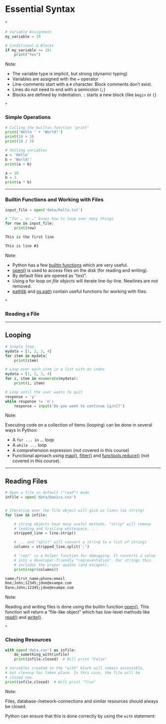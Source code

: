 # Essential Syntax

^

```py
# Variable Assignment
my_variable = 10

# Conditional & Blocks
if my_variable >= 10:
    print("Yes")
```

Note:

- The variable type is implicit, but strong (dynamic typing)
- Variables are assigned with the `=` operator
- Line-comments start with a `#` character. Block comments don’t exist.
- Lines do not need to end with a semicolon (`;`)
- Blocks are defined by indentation. `:` starts a new block (like `begin` or
  `{`)

^

### Simple Operations

```py
# Calling the builtin function "print"
print('Hello ' + 'World!')
print(10 + 3)
print(10 / 3)

# Setting variables
a = 'Hello'
b = 'World!'
print(a + b)

a = 10
b = 3
print(a * b)
```

---

### Builtin Functions and Working with Files

```py
input_file = open('data/hello.txt')

# "for … in …" knows how to loop over many things
for row in input_file:
    print(row)
```

<!-- .element: data-filename="code/reading-a-file.py" -->

```txt
This is the first line

This is line #3
```

<!-- .element: data-filename="code/data/reading-a-file.txt" -->

Note:

- Python has a few [builtin functions][builtins] which are very useful.
- [open()][open] is used to access files on the disk (for reading and writing).
- By default files are opened as “text”.
- Using a for loop on _file objects_ will iterate line-by-line. Newlines are not removed.
- [pathlib][pathlib] and [os.path][path] contain useful functions for working with files.

[builtins]: https://docs.python.org/3/library/functions.html
[open]: https://docs.python.org/3/library/functions.html#open
[pathlib]: https://docs.python.org/3/library/pathlib.html#module-pathlib
[path]: https://docs.python.org/3/library/os.path.html#module-os.path

^

### Reading a File

---

## Looping

```py
# Simple loop
mydata = [1, 2, 3, 4]
for item in mydata:
    print(item)

# Loop over each item in a list with an index
mydata = [1, 2, 3, 4]
for i, item in enumerate(mydata):
    print(i, item)

# Loop until the user wants to quit
response = 'y'
while response != 'n':
    response = input('Do you want to continue [y/n]?')
```

<!-- .element: data-filename="code/looping.py" -->

Note:

Executing code on a collection of items (looping) can be done in several ways
in Python:

- A `for ... in` ... loop
- A `while ...` loop
- A comprehension expression (not covered in this course)
- Functional aproach using [map()][map], [filter()][filter] and
  [functools.reduce()][reduce] (not covered in this course).

[map]: https://docs.python.org/3/library/functions.html#map
[filter]: https://docs.python.org/3/library/functions.html#filter
[reduce]: https://docs.python.org/3/library/functools.html#functools.reduce

---

## Reading Files

```py
# Open a file in default ("read") mode
infile = open('data/basics.csv')


# Iterating over the file object will give us lines (as string)
for line in infile:

    # string objects have many useful methods. "strip" will remove
    # leading and trailing whitespace, ...
    stripped_line = line.strip()

    # ... and "split" will convert a string to a list of strings
    columns = stripped_line.split(';')

    # "repr" is a helper function for debugging. It converts a value
    # into a developer-friendly "representation". For strings this
    # includes the proper quotes (and escapes).
    print(repr(columns))
```

<!-- .element: class="smallcode" data-filename="code/read-csv.py" -->

```txt
name;first_name;phone;email
Doe;John;12345;jdoe@exampe.com
Dane;John;12345;jdoe@exampe.com
```

<!-- .element: class="smallcode" data-filename="code/data/basics.csv" -->

Note:

Reading and writing files is done using the builtin function [open()][open].
This function will return a “file-like object” which has low-level methods like
[read()][read] and [write()][write].

[read]: https://docs.python.org/3/library/io.html#io.RawIOBase.read
[write]: https://docs.python.org/3/library/io.html#io.RawIOBase.write
[open]: https://docs.python.org/3/library/functions.html#open

^

### Closing Resources

```py
with open('data.csv') as infile:
    do_something_with(infile)
    print(infile.closed)  # Will print "False"

# Variables created in the "with" block will remain accessible,
# but cleanup has taken place. In this case, the file will be
# closed now.
print(infile.closed)  # Will print "True"
```

Note:

Files, database-/network-connections and similar resources should always be
closed.

Python can ensure that this is done correctly by using the `with` statement:

